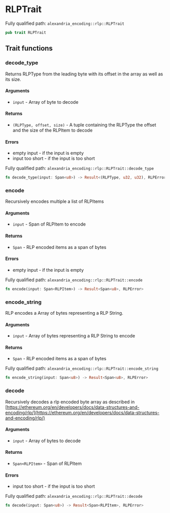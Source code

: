 # RLPTrait

Fully qualified path: `alexandria_encoding::rlp::RLPTrait`

```rust
pub trait RLPTrait
```

## Trait functions

### decode_type

Returns RLPType from the leading byte with its offset in the array as well as its size.

#### Arguments

- `input` - Array of byte to decode

#### Returns

- `(RLPType, offset, size)` - A tuple containing the RLPType the offset and the size of the RLPItem to decode

#### Errors

- empty input - if the input is empty
- input too short - if the input is too short

Fully qualified path: `alexandria_encoding::rlp::RLPTrait::decode_type`

```rust
fn decode_type(input: Span<u8>) -> Result<(RLPType, u32, u32), RLPError>
```

### encode

Recursively encodes multiple a list of RLPItems

#### Arguments

- `input` - Span of RLPItem to encode

#### Returns

- `Span` - RLP encoded items as a span of bytes

#### Errors

- empty input - if the input is empty

Fully qualified path: `alexandria_encoding::rlp::RLPTrait::encode`

```rust
fn encode(input: Span<RLPItem>) -> Result<Span<u8>, RLPError>
```

### encode_string

RLP encodes a Array of bytes representing a RLP String.

#### Arguments

- `input` - Array of bytes representing a RLP String to encode

#### Returns

- `Span` - RLP encoded items as a span of bytes

Fully qualified path: `alexandria_encoding::rlp::RLPTrait::encode_string`

```rust
fn encode_string(input: Span<u8>) -> Result<Span<u8>, RLPError>
```

### decode

Recursively decodes a rlp encoded byte array as described in [https://ethereum.org/en/developers/docs/data-structures-and-encoding/rlp/](https://ethereum.org/en/developers/docs/data-structures-and-encoding/rlp/)

#### Arguments

- `input` - Array of bytes to decode

#### Returns

- `Span<RLPItem>` - Span of RLPItem

#### Errors

- input too short - if the input is too short

Fully qualified path: `alexandria_encoding::rlp::RLPTrait::decode`

```rust
fn decode(input: Span<u8>) -> Result<Span<RLPItem>, RLPError>
```
